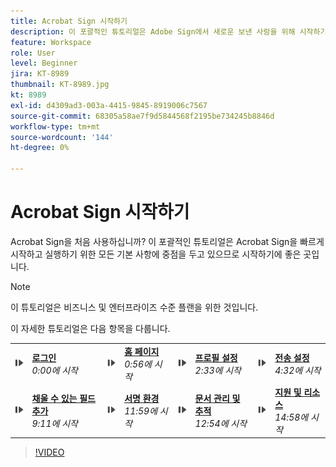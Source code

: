 ```yaml
---
title: Acrobat Sign 시작하기
description: 이 포괄적인 튜토리얼은 Adobe Sign에서 새로운 보낸 사람을 위해 시작하기에 좋은 곳입니다
feature: Workspace
role: User
level: Beginner
jira: KT-8989
thumbnail: KT-8989.jpg
kt: 8989
exl-id: d4309ad3-003a-4415-9845-8919006c7567
source-git-commit: 68305a58ae7f9d5844568f2195be734245b8846d
workflow-type: tm+mt
source-wordcount: '144'
ht-degree: 0%

---
```


# Acrobat Sign 시작하기

Acrobat Sign을 처음 사용하십니까? 이 포괄적인 튜토리얼은 Acrobat Sign을 빠르게 시작하고 실행하기 위한 모든 기본 사항에 중점을 두고 있으므로 시작하기에 좋은 곳입니다.

>[!NOTE]
>
>이 튜토리얼은 비즈니스 및 엔터프라이즈 수준 플랜을 위한 것입니다.

이 자세한 튜토리얼은 다음 항목을 다룹니다.

<table style="table-layout:auto">
<tr>
  <td>
    <a href="https://video.tv.adobe.com/v/3454390?quality=12&learn=on&hidetitle=true&captions=kor">
      <img alt="이미지 빨리 감기" src="../assets/Stepforward_18.png" />
    </a>
  </td>
  <td>
     <a href="https://video.tv.adobe.com/v/3454390?quality=12&learn=on&hidetitle=true&captions=kor"><strong>로그인</strong></a>
         <br>
        <em>0:00에 시작</em>
    </td>
     <td>
    <a href="https://video.tv.adobe.com/v/3454390?quality=12&learn=on&hidetitle=true&t=56&captions=kor">
      <img alt="이미지 빨리 감기" src="../assets/Stepforward_18.png" />
    </a>
  </td>
  <td>
     <a href="https://video.tv.adobe.com/v/3454390?quality=12&learn=on&hidetitle=true&t=56&captions=kor"><strong>홈 페이지</strong></a>
         <br>
        <em>0:56에 시작</em>
    </td>
    <td>
    <a href="https://video.tv.adobe.com/v/3454390?quality=12&learn=on&hidetitle=true&t=153&captions=kor">
      <img alt="이미지 빨리 감기" src="../assets/Stepforward_18.png" />
    </a>
  </td>
  <td>
     <a href="https://video.tv.adobe.com/v/3454390/?quality=12&learn=on&hidetitle=true&t=153&captions=kor"><strong>프로필 설정</strong></a>
        <br>
        <em>2:33에 시작</em>
    </td>
    <td>
    <a href="https://video.tv.adobe.com/v/3454390?quality=12&learn=on&hidetitle=true&t=272&captions=kor">
      <img alt="이미지 빨리 감기" src="../assets/Stepforward_18.png" />
    </a>
  </td>
  <td>
     <a href="https://video.tv.adobe.com/v/3454390?quality=12&learn=on&hidetitle=true&t=272&captions=kor"><strong>전송 설정</strong></a>
        <br>
        <em>4:32에 시작</em>
    </td>
  </tr>
  <tr>
    <td>
    <a href="https://video.tv.adobe.com/v/3454390?quality=12&learn=on&hidetitle=true&t=551&captions=kor">
      <img alt="이미지 빨리 감기" src="../assets/Stepforward_18.png" />
    </a>
  </td>
  <td>
     <a href="https://video.tv.adobe.com/v/3454390?quality=12&learn=on&hidetitle=true&t=551&captions=kor"><strong>채울 수 있는 필드 추가</strong></a>
         <br>
        <em>9:11에 시작</em>
    </td>
    <td>
    <a href="https://video.tv.adobe.com/v/3454390?quality=12&learn=on&hidetitle=true&t=719&captions=kor">
      <img alt="이미지 빨리 감기" src="../assets/Stepforward_18.png" />
    </a>
  </td>
  <td>
     <a href="https://video.tv.adobe.com/v/3454390?quality=12&learn=on&hidetitle=true&t=719&captions=kor"><strong>서명 환경</strong></a>
        <br>
        <em>11:59에 시작</em>
    </td>
    <td>
    <a href="https://video.tv.adobe.com/v/3454390?quality=12&learn=on&hidetitle=true&t=774&captions=kor">
      <img alt="이미지 빨리 감기" src="../assets/Stepforward_18.png" />
    </a>
  </td>
  <td>
     <a href="https://video.tv.adobe.com/v/3454390?quality=12&learn=on&hidetitle=true&t=774&captions=kor"><strong>문서 관리 및 추적</strong></a>
        <br>
        <em>12:54에 시작</em>
    </td>
    <td>
    <a href="https://video.tv.adobe.com/v/3454390?quality=12&learn=on&hidetitle=true&t=898&captions=kor">
      <img alt="이미지 빨리 감기" src="../assets/Stepforward_18.png" />
    </a>
  </td>
  <td>
     <a href="https://video.tv.adobe.com/v/3454390/?quality=12&learn=on&hidetitle=true&t=898&captions=kor"><strong>지원 및 리소스</strong></a>
        <br>
        <em>14:58에 시작</em>
    </td>
  </tr>
  </table>

>[!VIDEO](https://video.tv.adobe.com/v/3454390?quality=12&learn=on&hidetitle=true&captions=kor)
